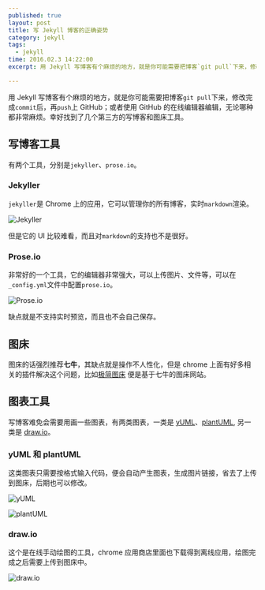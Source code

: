 ```yaml
---
published: true
layout: post
title: 写 Jekyll 博客的正确姿势
category: jekyll
tags: 
  - jekyll
time: 2016.02.3 14:22:00
excerpt: 用 Jekyll 写博客有个麻烦的地方，就是你可能需要把博客`git pull`下来，修改完成`commit`后，再`push`上 GitHub；或者使用 GitHub 的在线编辑器编辑，无论哪种都非常麻烦。幸好找到了几个第三方的写博客和图床工具。

---
```



用 Jekyll 写博客有个麻烦的地方，就是你可能需要把博客`git pull`下来，修改完成`commit`后，再`push`上 GitHub；或者使用 GitHub 的在线编辑器编辑，无论哪种都非常麻烦。幸好找到了几个第三方的写博客和图床工具。

<!--more-->

## 写博客工具

有两个工具，分别是`jekyller`、`prose.io`。

### Jekyller

`jekyller`是 Chrome 上的应用，它可以管理你的所有博客，实时`markdown`渲染。

![Jekyller](http://simpleyyt.qiniudn.com/15-9-21/21644919.jpg)

但是它的 UI 比较难看，而且对`markdown`的支持也不是很好。

### Prose.io

非常好的一个工具，它的编辑器非常强大，可以上传图片、文件等，可以在`_config.yml`文件中配置`prose.io`。

![Prose.io](http://simpleyyt.qiniudn.com/15-9-21/82332870.jpg)

缺点就是不支持实时预览，而且也不会自己保存。

## 图床

图床的话强烈推荐**七牛**，其缺点就是操作不人性化，但是 chrome 上面有好多相关的插件解决这个问题，比如[极简图床](http://yotuku.cn/) 便是基于七牛的图床网站。

## 图表工具

写博客难免会需要用画一些图表，有两类图表，一类是 [yUML](http://yuml.me/diagram/scruffy/class/draw)、[plantUML](http://plantuml.com/), 另一类是 [draw.io](http://draw.io)。

### yUML 和 plantUML

这类图表只需要按格式输入代码，便会自动产生图表，生成图片链接，省去了上传到图床，后期也可以修改。

![yUML](http://simpleyyt.qiniudn.com/15-9-21/46889912.jpg)

![plantUML](http://simpleyyt.qiniudn.com/15-9-21/34152859.jpg)

### draw.io

这个是在线手动绘图的工具，chrome 应用商店里面也下载得到离线应用，绘图完成之后需要上传到图床中。

![draw.io](http://simpleyyt.qiniudn.com/15-9-21/68984484.jpg)
